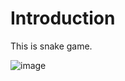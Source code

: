 # Introduction
This is snake game.

![image](https://user-images.githubusercontent.com/9446270/144842404-a4ee9d50-9707-467d-8bc7-062541a97638.png)
